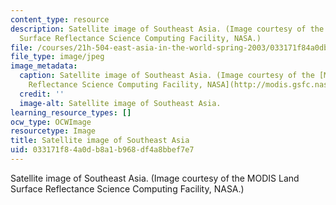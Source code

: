 ```yaml
---
content_type: resource
description: Satellite image of Southeast Asia. (Image courtesy of the MODIS Land
  Surface Reflectance Science Computing Facility, NASA.)
file: /courses/21h-504-east-asia-in-the-world-spring-2003/033171f84a0db8a1b968df4a8bbef7e7_21h-504s03.jpg
file_type: image/jpeg
image_metadata:
  caption: Satellite image of Southeast Asia. (Image courtesy of the [MODIS Land Surface
    Reflectance Science Computing Facility, NASA](http://modis.gsfc.nasa.gov/).)
  credit: ''
  image-alt: Satellite image of Southeast Asia.
learning_resource_types: []
ocw_type: OCWImage
resourcetype: Image
title: Satellite image of Southeast Asia
uid: 033171f8-4a0d-b8a1-b968-df4a8bbef7e7
---
```

Satellite image of Southeast Asia. (Image courtesy of the MODIS Land Surface Reflectance Science Computing Facility, NASA.)

